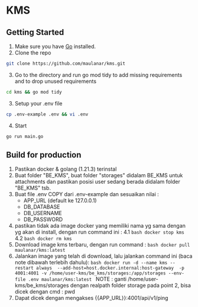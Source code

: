 # KMS

## Getting Started
1. Make sure you have [Go](https://go.dev) installed.
2. Clone the repo
```bash
git clone https://github.com/maulanar/kms.git
```
3. Go to the directory and run go mod tidy to add missing requirements and to drop unused requirements
```bash
cd kms && go mod tidy
```
3. Setup your .env file
```bash
cp .env-example .env && vi .env
```
4. Start
```bash
go run main.go
```

## Build for production
1. Pastikan docker & golang (1.21.3) terinstal
2. Buat folder "BE_KMS", buat folder "storages" didalam BE_KMS untuk attachments dan pastikan posisi user sedang berada didalam folder "BE_KMS" tsb.
3. Buat file .env COPY dari .env-example dan sesuaikan nilai :
    - APP_URL (default ke 127.0.0.1)
    - DB_DATABASE
    - DB_USERNAME
    - DB_PASSWORD
4. pastikan tidak ada image docker yang memiliki nama yg sama dengan yg akan di install, dengan run command ini : 
    4.1 ```bash docker stop kms ```
    4.2 ```bash docker rm kms ```
5. Download image kms terbaru, dengan run command : 
    ```bash docker pull maulanar/kms:latest ```
6. Jalankan image yang telah di download, lalu jalankan command ini (baca note dibawah terlebih dahulu): 
    ```bash docker run -d --name kms --restart always  --add-host=host.docker.internal:host-gateway  -p 4001:4001 -v /home/user-kms/be_kms/storages:/app/storages --env-file .env maulanar/kms:latest ```
    NOTE : ganti /home/user-kms/be_kms/storages dengan realpath folder storage pada point 2, bisa dicek dengan cmd : pwd
7. Dapat dicek dengan mengakses {{APP_URL}}:4001/api/v1/ping